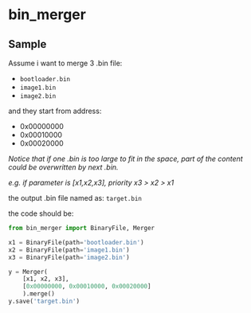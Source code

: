 # bin_merger
## Sample
Assume i want to merge 3 .bin file:

- `bootloader.bin`
- `image1.bin`
- `image2.bin`

and they start from address:

- 0x00000000
- 0x00010000
- 0x00020000

*Notice that if one .bin is too large to fit in the space, part of the content could be overwritten by next .bin.*

*e.g. if parameter is [x1,x2,x3], priority x3 > x2 > x1*

the output .bin file named as: `target.bin`

the code should be:

```py
from bin_merger import BinaryFile, Merger

x1 = BinaryFile(path='bootloader.bin')
x2 = BinaryFile(path='image1.bin')
x3 = BinaryFile(path='image2.bin')

y = Merger(
    [x1, x2, x3],
    [0x00000000, 0x00010000, 0x00020000]
    ).merge()
y.save('target.bin')
```
